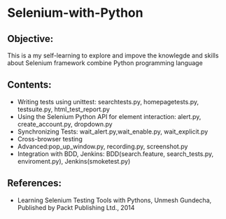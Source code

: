 # Selenium-with-Python
## Objective:
This is a my self-learning to explore and impove the knowlegde and skills about Selenium framework combine Python programming language
## Contents:
- Writing tests using unittest: searchtests.py, homepagetests.py, testsuite.py, html_test_report.py
- Using the Selenium Python API for element interaction: alert.py, create_account.py, dropdown.py
- Synchronizing Tests: wait_alert.py,wait_enable.py, wait_explicit.py
- Cross-browser testing
- Advanced:pop_up_window.py, recording.py, screenshot.py
- Integration with BDD, Jenkins: BDD(search.feature, search_tests.py, enviroment.py), Jenkins(smoketest.py)
## References:
- Learning Selenium Testing Tools with Pythons, Unmesh Gundecha, Published by Packt Publishing Ltd., 2014
